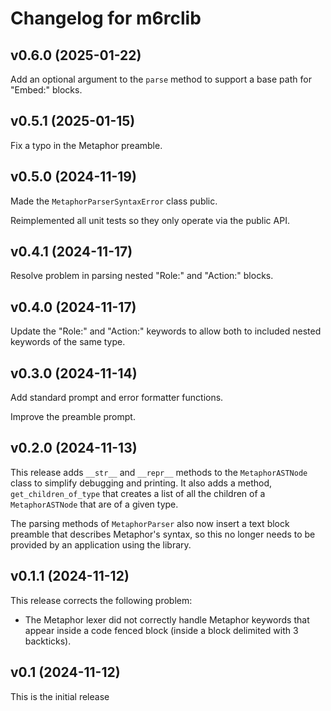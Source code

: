 # Changelog for m6rclib

## v0.6.0 (2025-01-22)

Add an optional argument to the `parse` method to support a base path for "Embed:" blocks.

## v0.5.1 (2025-01-15)

Fix a typo in the Metaphor preamble.

## v0.5.0 (2024-11-19)

Made the `MetaphorParserSyntaxError` class public.

Reimplemented all unit tests so they only operate via the public API.

## v0.4.1 (2024-11-17)

Resolve problem in parsing nested "Role:" and "Action:" blocks.

## v0.4.0 (2024-11-17)

Update the "Role:" and "Action:" keywords to allow both to included nested keywords of the same type.

## v0.3.0 (2024-11-14)

Add standard prompt and error formatter functions.

Improve the preamble prompt.

## v0.2.0 (2024-11-13)

This release adds `__str__` and `__repr__` methods to the `MetaphorASTNode` class to simplify debugging and printing.
It also adds a method, `get_children_of_type` that creates a list of all the children of a `MetaphorASTNode` that are
of a given type.

The parsing methods of `MetaphorParser` also now insert a text block preamble that describes Metaphor's syntax, so this
no longer needs to be provided by an application using the library.

## v0.1.1 (2024-11-12)

This release corrects the following problem:

- The Metaphor lexer did not correctly handle Metaphor keywords that appear inside a code fenced block (inside a block
  delimited with 3 backticks).

## v0.1 (2024-11-12)

This is the initial release
